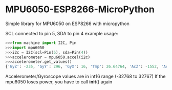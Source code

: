 # MPU6050-ESP8266-MicroPython
Simple library for MPU6050 on ESP8266 with micropython

SCL connected to pin 5, SDA to pin 4
example usage:

```python
>>>from machine import I2C, Pin
>>>import mpu6050
>>>i2c = I2C(scl=Pin(5), sda=Pin(4))
>>>accelerometer = mpu6050.accel(i2c)
>>>accelerometer.get_values()
{'GyZ': -235, 'GyY': 296, 'GyX': 16, 'Tmp': 26.64764, 'AcZ': -1552, 'AcY': -412, 'AcX': 16892}
```
Accelerometer/Gyroscope values are in int16 range (-32768 to 32767)
If the mpu6050 loses power, you have to call __init__() again
